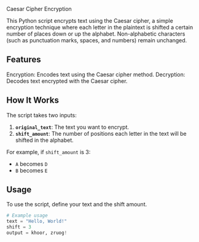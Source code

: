 Caesar Cipher Encryption

This Python script encrypts text using the Caesar cipher, a simple encryption technique where each letter in the plaintext is shifted a certain number of places down or up the alphabet. Non-alphabetic characters (such as punctuation marks, spaces, and numbers) remain unchanged.
## Features
Encryption: Encodes text using the Caesar cipher method.
Decryption: Decodes text encrypted with the Caesar cipher.

## How It Works

The script takes two inputs:

1. **`original_text`**: The text you want to encrypt.
2. **`shift_amount`**: The number of positions each letter in the text will be shifted in the alphabet.

For example, if `shift_amount` is 3:
- `A` becomes `D`
- `B` becomes `E`


## Usage

To use the script, define your text and the shift amount.

```python
# Example usage
text = "Hello, World!"
shift = 3
output = khoor, zruog!
